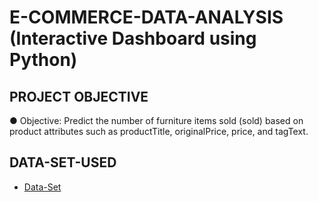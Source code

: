 # E-COMMERCE-DATA-ANALYSIS (Interactive Dashboard using Python)

## PROJECT OBJECTIVE
● Objective: Predict the number of furniture items sold (sold) based on product
attributes such as productTitle, originalPrice, price, and tagText.
## DATA-SET-USED
 - <a href="https://drive.google.com/file/d/1EwYcFTnjwuZTpdfd2uaKjNVDLPmRsSMD/view?usp=sharing">Data-Set</a>
